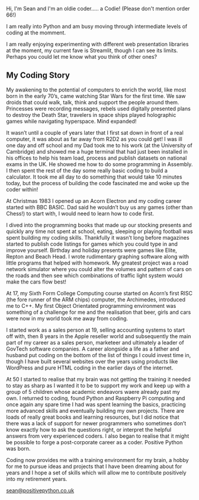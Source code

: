 Hi, I'm Sean and I'm an oldie coder..... a Codie! (Please don't mention order 66!)

I am really into Python and am busy moving through intermediate levels of coding at the momment. 

I am really enjoying experimenting with different web presentation libraries at the moment, my current fave is Streamlit, though I can see its limits.  Perhaps you could let me know what you think of other ones?

## My Coding Story

My awakening to the potential of computers to enrich the world, like most born in the early 70’s, came watching Star Wars for the first time. We saw droids that could walk, talk, think and support the people around them. Princesses were recording messages, rebels used digitally presented plans to destroy the Death Star, travelers in space ships played holographic games while navigating hyperspace. Mind expanded!

It wasn’t until a couple of years later that I first sat down in front of a real computer, it was about as far away from R2D2 as you could get! I was ill one day and off school and my Dad took me to his work (at the University of Cambridge) and showed me a huge terminal that had just been installed in his offices to help his team load, process and publish datasets on national exams in the UK. He showed me how to do some programming in Assembly. I then spent the rest of the day some really basic coding to build a calculator. It took me all day to do something that would take 10 minutes today, but the process of building the code fascinated me and woke up the coder within!

At Christmas 1983 I opened up an Acorn Electron and my coding career started with BBC BASIC. Dad said he wouldn’t buy us any games (other than Chess!) to start with, I would need to learn how to code first.

I dived into the programming books that made up our stocking presents and quickly any time not spent at school, eating, sleeping or playing football was spent building my coding skills. Thankfully it wasn’t long before magazines started to publish code listings for games which you could type in and improve yourself. Birthday and holiday presents were games like Elite, Repton and Beach Head. I wrote rudimentary graphing software along with little programs that helped with homework. My greatest project was a road network simulator where you could alter the volumes and pattern of cars on the roads and then see which combinations of traffic light system would make the cars flow best!

At 17, my Sixth Form College Computing course started on Acorn’s first RISC (the fore runner of the ARM chips) computer, the Archimedes, introduced me to C++. My first Object Orientated programming environment was something of a challenge for me and the realisation that beer, girls and cars were now in my world took me away from coding.

I started work as a sales person at 19, selling accounting systems to start off with, then 8 years in the Apple reseller world and subsequently the main part of my career as a sales person, marketeer and ultimately a leader of GovTech software companies. A career alongside a life as a father and husband put coding on the bottom of the list of things I could invest time in, though I have built several websites over the years using products like WordPress and pure HTML coding in the earlier days of the internet.

At 50 I started to realise that my brain was not getting the training it needed to stay as sharp as I wanted it to be to support my work and keep up with a group of 5 children whose academic endeavors waere already past my own. I returned to coding, found Python and Raspberry Pi computing and once again any spare time I had was spent learning the basics, practicing more advanced skills and eventually building my own projects. There are loads of really great books and learning resources, but I did notice that there was a lack of support for newer programmers who sometimes don’t know exactly how to ask the questions right, or interpret the helpful answers from very experienced coders. I also began to realise that it might be possible to forge a post-corporate career as a coder. Positive Python was born.

Coding now provides me with a training environment for my brain, a hobby for me to pursue ideas and projects that I have been dreaming about for years and I hope a set of skills which will allow me to contribute positively into my retirement years.

sean@positivepython.co.uk
